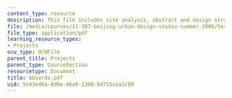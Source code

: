 ```yaml
---
content_type: resource
description: This file includes site analysis, abstract and design strategies.
file: /media/courses/11-307-beijing-urban-design-studio-summer-2006/5e43ed6a8d0e46a913006d715a1a1c09_bboards.pdf
file_type: application/pdf
learning_resource_types:
- Projects
ocw_type: OCWFile
parent_title: Projects
parent_type: CourseSection
resourcetype: Document
title: bboards.pdf
uid: 5e43ed6a-8d0e-46a9-1300-6d715a1a1c09
---
```

